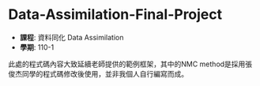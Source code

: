 # Data-Assimilation-Final-Project

- **課程**: 資料同化 Data Assimilation
- **學期**: 110-1

此處的程式碼內容大致延續老師提供的範例框架，其中的NMC method是採用張俊杰同學的程式碼修改後使用，並非我個人自行編寫而成。
